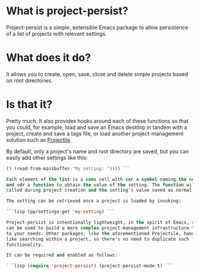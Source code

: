 # What is project-persist?
Project-persist is a simple, extensible Emacs package to allow persistence of a
list of projects with relevant settings.

# What does it do?
It allows you to create, open, save, close and delete simple projects based on
root directories.

# Is that it?
Pretty much. It also provides hooks around each of these functions so that you
could, for example, load and save an Emacs desktop in tandem with a project,
create and save a tags file, or load another project-management solution such as
[Projectile](https://github.com/bbatsov/projectile).

By default, only a project's name and root directory are saved, but you can
easily add other settings like this:

```lisp (add-to-list 'project-persist-additional-settings '(my-setting . (lambda
() (read-from-minibuffer "My setting: ")))) ```

Each element of the list is a cons cell with car a symbol naming the new setting
and cdr a function to obtain the value of the setting. The function will be
called during project creation and the setting's value saved as normal.

The setting can be retrieved once a project is loaded by invoking:

```lisp (pp/settings-get 'my-setting) ```

Project-persist is intentionally lightweight, in the spirit of Emacs, so that it
can be used to build a more complex project-management infrastructure tailored
to your needs. Other packages, like the aforementioned Projectile, handle things
like searching within a project, so there's no need to duplicate such
functionality.

It can be required and enabled as follows:

```lisp (require 'project-persist) (project-persist-mode t) ```
